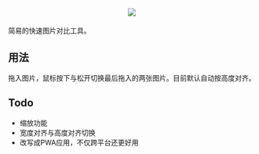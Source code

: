 
<h1 align="center">
    <img align="center" src="https://capsule-render.vercel.app/api?type=Waving&color=timeGradient&onedark=onedark&text=PicQuickCompare&height=280"/>
</h1>

简易的快速图片对比工具。

## 用法

拖入图片，鼠标按下与松开切换最后拖入的两张图片。目前默认自动按高度对齐。

## Todo

- 缩放功能
- 宽度对齐与高度对齐切换
- 改写成PWA应用，不仅跨平台还更好用
